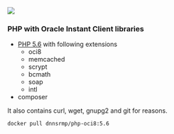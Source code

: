 ![](https://i.ibb.co/7kDZFCq/php-oci8.png)

### PHP with Oracle Instant Client libraries

- [PHP 5.6](http://php.net/) with following extensions
  - oci8
  - memcached
  - scrypt
  - bcmath
  - soap
  - intl
- composer

It also contains curl, wget, gnupg2 and git for reasons.
  
```bash
docker pull dnnsrmp/php-oci8:5.6
```